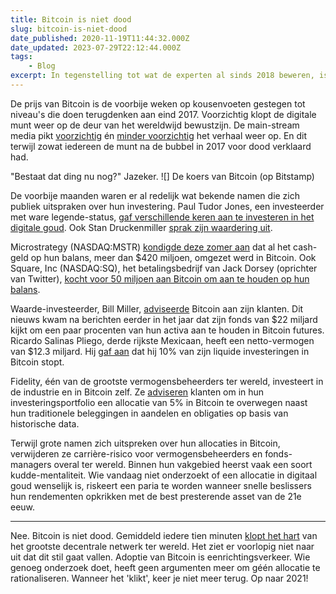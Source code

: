 ```yaml
---
title: Bitcoin is niet dood
slug: bitcoin-is-niet-dood
date_published: 2020-11-19T11:44:32.000Z
date_updated: 2023-07-29T22:12:44.000Z
tags: 
    - Blog
excerpt: In tegenstelling tot wat de experten al sinds 2018 beweren, is Bitcoin springlevend. Bekende namen uit Wall Street maken hun allocatie in Bitcoin bekend.
---
```


De prijs van Bitcoin is de voorbije weken op kousenvoeten gestegen tot niveau's die doen terugdenken aan eind 2017. Voorzichtig klopt de digitale munt weer op de deur van het wereldwijd bewustzijn. De main-stream media pikt [voorzichtig](https://www.tijd.be/markten-live/nieuws/algemeen/bitcoin-snuffelt-opnieuw-aan-record/10266056) én [minder voorzichtig](https://www.hln.be/geld/het-goud-van-de-21ste-eeuw-citibank-verwacht-dat-koers-bitcoin-volgend-jaar-enorm-kan-stijgen~aca7c6cf/) het verhaal weer op. En dit terwijl zowat iedereen de munt na de bubbel in 2017 voor dood verklaard had. 

"Bestaat dat ding nu nog?" Jazeker.
![]
De koers van Bitcoin (op Bitstamp)

De voorbije maanden waren er al redelijk wat bekende namen die zich publiek uitspraken over hun investering. Paul Tudor Jones, een investeerder met ware legende-status, [gaf verschillende keren aan te investeren in het digitale goud](https://www.cnbc.com/2020/10/22/-paul-tudor-jones-says-he-likes-bitcoin-even-more-now-rally-still-in-the-first-inning.html). Ook Stan Druckenmiller [sprak zijn waardering uit](https://www.btctimes.com/news/stan-druckenmiller-bitcoin-cnbc-interview).

Microstrategy (NASDAQ:MSTR) [kondigde deze zomer aan](https://ir.microstrategy.com/node/21111/pdf) dat al het cash-geld op hun balans, meer dan $420 miljoen, omgezet werd in Bitcoin. Ook Square, Inc (NASDAQ:SQ), het betalingsbedrijf van Jack Dorsey (oprichter van Twitter), [kocht voor 50 miljoen aan Bitcoin om aan te houden op hun balans](https://images.ctfassets.net/2d5q1td6cyxq/5sXNrlEh2mEnTvvhgtYOm2/737bcfdc15e2a1c3cbd9b9451710ce54/Square_Inc._Bitcoin_Investment_Whitepaper.pdf).

Waarde-investeerder, Bill Miller, [adviseerde](https://www.forbes.com/sites/billybambrough/2020/11/09/wall-street-legend-bill-miller-strongly-recommends-bitcoin/) Bitcoin aan zijn klanten. Dit nieuws kwam na berichten eerder in het jaar dat zijn fonds van $22 miljard kijkt om een paar procenten van hun activa aan te houden in Bitcoin futures. Ricardo Salinas Pliego, derde rijkste Mexicaan, heeft een netto-vermogen van $12.3 miljard. Hij [gaf aan](https://www.bloomberg.com/news/articles/2020-11-18/billionaire-salinas-has-10-of-liquid-portfolio-in-bitcoin) dat hij 10% van zijn liquide investeringen in Bitcoin stopt.

Fidelity, één van de grootste vermogensbeheerders ter wereld, investeert in de industrie en in Bitcoin zelf. Ze [adviseren](https://www.btctimes.com/news/fidelity-report-small-bitcoin-allocation-boosts-portfolios) klanten om in hun investeringsportfolio een allocatie van 5% in Bitcoin te overwegen naast hun traditionele beleggingen in aandelen en obligaties op basis van historische data.

Terwijl grote namen zich uitspreken over hun allocaties in Bitcoin, verwijderen ze carrière-risico voor vermogensbeheerders en fonds-managers overal ter wereld. Binnen hun vakgebied heerst vaak een soort kudde-mentaliteit. Wie vandaag niet onderzoekt of een allocatie in digitaal goud wenselijk is, riskeert een paria te worden wanneer snelle beslissers hun rendementen opkrikken met de best presterende asset van de 21e eeuw.

---

Nee. Bitcoin is niet dood. Gemiddeld iedere tien minuten [klopt het hart](https://mempool.space/blocks) van het grootste decentrale netwerk ter wereld. Het ziet er voorlopig niet naar uit dat dit stil gaat vallen. Adoptie van Bitcoin is eenrichtingsverkeer. Wie genoeg onderzoek doet, heeft geen argumenten meer om géén allocatie te rationaliseren. Wanneer het 'klikt', keer je niet meer terug. Op naar 2021!
